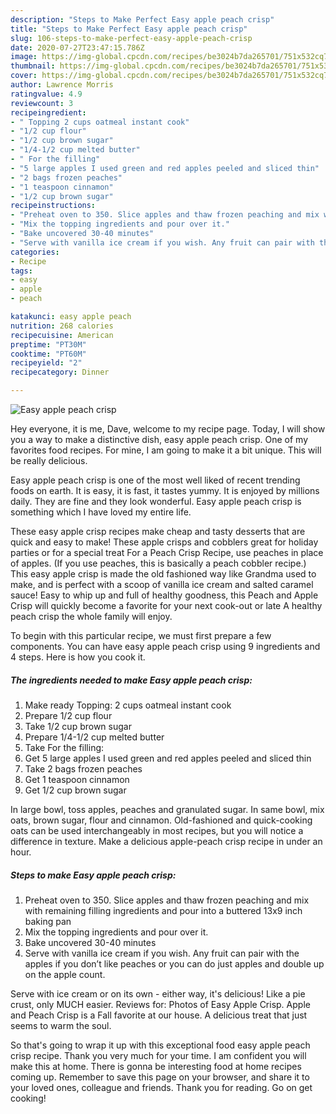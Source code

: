 ```yaml
---
description: "Steps to Make Perfect Easy apple peach crisp"
title: "Steps to Make Perfect Easy apple peach crisp"
slug: 106-steps-to-make-perfect-easy-apple-peach-crisp
date: 2020-07-27T23:47:15.786Z
image: https://img-global.cpcdn.com/recipes/be3024b7da265701/751x532cq70/easy-apple-peach-crisp-recipe-main-photo.jpg
thumbnail: https://img-global.cpcdn.com/recipes/be3024b7da265701/751x532cq70/easy-apple-peach-crisp-recipe-main-photo.jpg
cover: https://img-global.cpcdn.com/recipes/be3024b7da265701/751x532cq70/easy-apple-peach-crisp-recipe-main-photo.jpg
author: Lawrence Morris
ratingvalue: 4.9
reviewcount: 3
recipeingredient:
- " Topping 2 cups oatmeal instant cook"
- "1/2 cup flour"
- "1/2 cup brown sugar"
- "1/4-1/2 cup melted butter"
- " For the filling"
- "5 large apples I used green and red apples peeled and sliced thin"
- "2 bags frozen peaches"
- "1 teaspoon cinnamon"
- "1/2 cup brown sugar"
recipeinstructions:
- "Preheat oven to 350. Slice apples and thaw frozen peaching and mix with remaining filling ingredients and pour into a buttered 13x9 inch baking pan"
- "Mix the topping ingredients and pour over it."
- "Bake uncovered 30-40 minutes"
- "Serve with vanilla ice cream if you wish. Any fruit can pair with the apples if you don’t like peaches or you can do just apples and double up on the apple count."
categories:
- Recipe
tags:
- easy
- apple
- peach

katakunci: easy apple peach 
nutrition: 268 calories
recipecuisine: American
preptime: "PT30M"
cooktime: "PT60M"
recipeyield: "2"
recipecategory: Dinner

---
```



![Easy apple peach crisp](https://img-global.cpcdn.com/recipes/be3024b7da265701/751x532cq70/easy-apple-peach-crisp-recipe-main-photo.jpg)

Hey everyone, it is me, Dave, welcome to my recipe page. Today, I will show you a way to make a distinctive dish, easy apple peach crisp. One of my favorites food recipes. For mine, I am going to make it a bit unique. This will be really delicious.

Easy apple peach crisp is one of the most well liked of recent trending foods on earth. It is easy, it is fast, it tastes yummy. It is enjoyed by millions daily. They are fine and they look wonderful. Easy apple peach crisp is something which I have loved my entire life.

These easy apple crisp recipes make cheap and tasty desserts that are quick and easy to make! These apple crisps and cobblers great for holiday parties or for a special treat For a Peach Crisp Recipe, use peaches in place of apples. (If you use peaches, this is basically a peach cobbler recipe.) This easy apple crisp is made the old fashioned way like Grandma used to make, and is perfect with a scoop of vanilla ice cream and salted caramel sauce! Easy to whip up and full of healthy goodness, this Peach and Apple Crisp will quickly become a favorite for your next cook-out or late A healthy peach crisp the whole family will enjoy.


To begin with this particular recipe, we must first prepare a few components. You can have easy apple peach crisp using 9 ingredients and 4 steps. Here is how you cook it.

##### The ingredients needed to make Easy apple peach crisp:

1. Make ready  Topping: 2 cups oatmeal instant cook
1. Prepare 1/2 cup flour
1. Take 1/2 cup brown sugar
1. Prepare 1/4-1/2 cup melted butter
1. Take  For the filling:
1. Get 5 large apples I used green and red apples peeled and sliced thin
1. Take 2 bags frozen peaches
1. Get 1 teaspoon cinnamon
1. Get 1/2 cup brown sugar


In large bowl, toss apples, peaches and granulated sugar. In same bowl, mix oats, brown sugar, flour and cinnamon. Old-fashioned and quick-cooking oats can be used interchangeably in most recipes, but you will notice a difference in texture. Make a delicious apple-peach crisp recipe in under an hour. 

##### Steps to make Easy apple peach crisp:

1. Preheat oven to 350. Slice apples and thaw frozen peaching and mix with remaining filling ingredients and pour into a buttered 13x9 inch baking pan
1. Mix the topping ingredients and pour over it.
1. Bake uncovered 30-40 minutes
1. Serve with vanilla ice cream if you wish. Any fruit can pair with the apples if you don’t like peaches or you can do just apples and double up on the apple count.


Serve with ice cream or on its own - either way, it&#39;s delicious! Like a pie crust, only MUCH easier. Reviews for: Photos of Easy Apple Crisp. Apple and Peach Crisp is a Fall favorite at our house. A delicious treat that just seems to warm the soul. 

So that's going to wrap it up with this exceptional food easy apple peach crisp recipe. Thank you very much for your time. I am confident you will make this at home. There is gonna be interesting food at home recipes coming up. Remember to save this page on your browser, and share it to your loved ones, colleague and friends. Thank you for reading. Go on get cooking!
